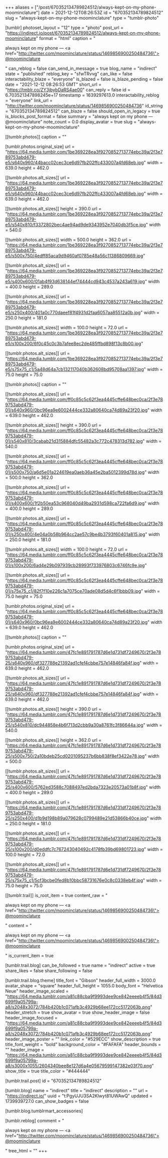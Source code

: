 +++
aliases = ["/post/670352134789824512/always-kept-on-my-phone-moominclature"]
date = 2021-12-12T08:26:53Z
id = "670352134789824512"
slug = "always-kept-on-my-phone-moominclature"
type = "tumblr-photo"

[tumblr]
photoset_layout = "12"
type = "photo"
post_url = "https://indirect.io/post/670352134789824512/always-kept-on-my-phone-moominclature"
format = "html"
caption = "<p>always kept on my phone — <a href=\"http://twitter.com/moominclature/status/1469856900250484736\">@moominclature</a></p>"
can_reblog = false
can_send_in_message = true
blog_name = "indirect"
state = "published"
reblog_key = "sfwTRvvg"
can_like = false
interactability_blaze = "everyone"
is_blazed = false
is_blaze_pending = false
date = "2021-12-12 08:26:53 GMT"
short_url = "https://tmblr.co/ZY3jbybDaRS4ae00"
can_reply = false
id = 6.703521347898245e+17
timestamp = 1639297613.0
interactability_reblog = "everyone"
link_url = "http://twitter.com/moominclature/status/1469856900250484736"
id_string = "670352134789824512"
can_blaze = false
should_open_in_legacy = true
is_blocks_post_format = false
summary = "always kept on my phone — @moominclature"
note_count = 0.0
display_avatar = true
slug = "always-kept-on-my-phone-moominclature"

[[tumblr.photos]]
caption = ""

[tumblr.photos.original_size]
url = "https://64.media.tumblr.com/1be369228ea3f9270852713774ebc39a/2f3e789753abd479-e5/s640x960/44bacc02cec3ce6d97fb202ffc433007a4fd68eb.jpg"
width = 639.0
height = 462.0

[[tumblr.photos.alt_sizes]]
url = "https://64.media.tumblr.com/1be369228ea3f9270852713774ebc39a/2f3e789753abd479-e5/s640x960/44bacc02cec3ce6d97fb202ffc433007a4fd68eb.jpg"
width = 639.0
height = 462.0

[[tumblr.photos.alt_sizes]]
height = 390.0
url = "https://64.media.tumblr.com/1be369228ea3f9270852713774ebc39a/2f3e789753abd479-e5/s540x810/f3372802bec4ae94ad9de9343952e7040db3f5ce.jpg"
width = 540.0

[[tumblr.photos.alt_sizes]]
width = 500.0
height = 362.0
url = "https://64.media.tumblr.com/1be369228ea3f9270852713774ebc39a/2f3e789753abd479-e5/s500x750/4edff85aca9d9460af0785e48a56c11386809669.jpg"

[[tumblr.photos.alt_sizes]]
url = "https://64.media.tumblr.com/1be369228ea3f9270852713774ebc39a/2f3e789753abd479-e5/s400x600/01ab4f93d638144ef74444cd943c4537a243a619.jpg"
width = 400.0
height = 289.0

[[tumblr.photos.alt_sizes]]
url = "https://64.media.tumblr.com/1be369228ea3f9270852713774ebc39a/2f3e789753abd479-e5/s250x400/401a0c770daeef81f4931d2faa6057aa85512a0b.jpg"
width = 250.0
height = 181.0

[[tumblr.photos.alt_sizes]]
width = 100.0
height = 72.0
url = "https://64.media.tumblr.com/1be369228ea3f9270852713774ebc39a/2f3e789753abd479-e5/s100x200/6f0c45c0c3b7afee8ec2de485ffbd898f13c8b00.jpg"

[[tumblr.photos.alt_sizes]]
url = "https://64.media.tumblr.com/1be369228ea3f9270852713774ebc39a/2f3e789753abd479-e5/s75x75_c1/5a48d64a7cb132117040b362608bd95708aa1397.jpg"
width = 75.0
height = 75.0

[[tumblr.photos]]
caption = ""

[[tumblr.photos.alt_sizes]]
url = "https://64.media.tumblr.com/ff0c85c5c62f3ea4445cffe648bec0ca/2f3e789753abd479-01/s640x960/0bc96ea9e6002444ce332a80640ca74d89a23f20.jpg"
width = 639.0
height = 462.0

[[tumblr.photos.alt_sizes]]
height = 390.0
url = "https://64.media.tumblr.com/ff0c85c5c62f3ea4445cffe648bec0ca/2f3e789753abd479-01/s540x810/3cabab21d315884dfc55482a3c772c478313d782.jpg"
width = 540.0

[[tumblr.photos.alt_sizes]]
url = "https://64.media.tumblr.com/ff0c85c5c62f3ea4445cffe648bec0ca/2f3e789753abd479-01/s500x750/a6d5e01a224619ea0aeb36a45e2ba5012399d78d.jpg"
width = 500.0
height = 362.0

[[tumblr.photos.alt_sizes]]
url = "https://64.media.tumblr.com/ff0c85c5c62f3ea4445cffe648bec0ca/2f3e789753abd479-01/s400x600/1f2b50ea53c968040d49ba2931d598ca722fa6d9.jpg"
width = 400.0
height = 289.0

[[tumblr.photos.alt_sizes]]
url = "https://64.media.tumblr.com/ff0c85c5c62f3ea4445cffe648bec0ca/2f3e789753abd479-01/s250x400/4e04a0b58b964cc2ae57c9be4b3793f60401a815.jpg"
width = 250.0
height = 181.0

[[tumblr.photos.alt_sizes]]
width = 100.0
height = 72.0
url = "https://64.media.tumblr.com/ff0c85c5c62f3ea4445cffe648bec0ca/2f3e789753abd479-01/s100x200/6ad4e29b097939cb28993f733976803c6746fc9e.jpg"

[[tumblr.photos.alt_sizes]]
url = "https://64.media.tumblr.com/ff0c85c5c62f3ea4445cffe648bec0ca/2f3e789753abd479-01/s75x75_c1/82f7f10e226c1a7075ce70ade08d5d4c6f1bbb09.jpg"
width = 75.0
height = 75.0

[tumblr.photos.original_size]
url = "https://64.media.tumblr.com/ff0c85c5c62f3ea4445cffe648bec0ca/2f3e789753abd479-01/s640x960/0bc96ea9e6002444ce332a80640ca74d89a23f20.jpg"
width = 639.0
height = 462.0

[[tumblr.photos]]
caption = ""

[tumblr.photos.original_size]
url = "https://64.media.tumblr.com/47fc1e891791787d6e1d731df7249670/2f3e789753abd479-25/s640x960/df327788e21392ad1cfef4cbbe757e14846fa84f.jpg"
width = 639.0
height = 462.0

[[tumblr.photos.alt_sizes]]
url = "https://64.media.tumblr.com/47fc1e891791787d6e1d731df7249670/2f3e789753abd479-25/s640x960/df327788e21392ad1cfef4cbbe757e14846fa84f.jpg"
width = 639.0
height = 462.0

[[tumblr.photos.alt_sizes]]
height = 390.0
url = "https://64.media.tumblr.com/47fc1e891791787d6e1d731df7249670/2f3e789753abd479-25/s540x810/dc944858e4b6f713d2cbb9a30a8761fc3f86644a.jpg"
width = 540.0

[[tumblr.photos.alt_sizes]]
height = 362.0
url = "https://64.media.tumblr.com/47fc1e891791787d6e1d731df7249670/2f3e789753abd479-25/s500x750/2a10bdeb25cd0201095237b6bb838f8ef3422e78.jpg"
width = 500.0

[[tumblr.photos.alt_sizes]]
url = "https://64.media.tumblr.com/47fc1e891791787d6e1d731df7249670/2f3e789753abd479-25/s400x600/5762ed3588c7088497ed2bda7323e20573a01b8f.jpg"
width = 400.0
height = 289.0

[[tumblr.photos.alt_sizes]]
url = "https://64.media.tumblr.com/47fc1e891791787d6e1d731df7249670/2f3e789753abd479-25/s250x400/d1b9d198b89a079628c0799489e21d53866b40ce.jpg"
width = 250.0
height = 181.0

[[tumblr.photos.alt_sizes]]
url = "https://64.media.tumblr.com/47fc1e891791787d6e1d731df7249670/2f3e789753abd479-25/s100x200/d0eddfc7c767243040492c4178fb39bd69801723.jpg"
width = 100.0
height = 72.0

[[tumblr.photos.alt_sizes]]
url = "https://64.media.tumblr.com/47fc1e891791787d6e1d731df7249670/2f3e789753abd479-25/s75x75_c1/5cf3bcbe0fed8b10bbc58731676e0c8c0338eb4f.jpg"
width = 75.0
height = 75.0

[[tumblr.trail]]
is_root_item = true
content_raw = "<p>always kept on my phone — <a href=\"http://twitter.com/moominclature/status/1469856900250484736\">@moominclature</a></p>"
content = "<p>always kept on my phone &mdash; <a href=\"http://twitter.com/moominclature/status/1469856900250484736\">@moominclature</a></p>"
is_current_item = true

[tumblr.trail.blog]
can_be_followed = true
name = "indirect"
active = true
share_likes = false
share_following = false

[tumblr.trail.blog.theme]
title_font = "Gibson"
header_full_width = 3000.0
avatar_shape = "square"
header_full_height = 1055.0
body_font = "Helvetica Neue"
header_image_scaled = "https://64.media.tumblr.com/a81c88cba9f9993dee9ce842eeeeb4f5/84d3699f9a05799a-a8/s2048x3072/784b420b1c071afb3c4929b68ee172cc5172063b.png"
header_stretch = true
show_avatar = true
show_header_image = false
header_image_focused = "https://64.media.tumblr.com/a81c88cba9f9993dee9ce842eeeeb4f5/84d3699f9a05799a-a8/s2048x3072/784b420b1c071afb3c4929b68ee172cc5172063b.png"
header_image_poster = ""
link_color = "#529ECC"
show_description = true
title_font_weight = "bold"
background_color = "#FAFAFA"
header_bounds = ""
header_image = "https://64.media.tumblr.com/a81c88cba9f9993dee9ce842eeeeb4f5/84d3699f9a05799a-a8/s3000x1055/2604340bee8e127d6a4e05679599147382e03f70.png"
show_title = true
title_color = "#444444"

[tumblr.trail.post]
id = "670352134789824512"

[tumblr.blog]
name = "indirect"
title = "indirect"
description = ""
url = "https://indirect.io/"
uuid = "t:PgyUJU3SA2Klwyt81UWAwQ"
updated = 1739939727.0
can_show_badges = false

[tumblr.blog.tumblrmart_accessories]

[tumblr.reblog]
comment = "<p>always kept on my phone — <a href=\"http://twitter.com/moominclature/status/1469856900250484736\">@moominclature</a></p>"
tree_html = ""
+++
